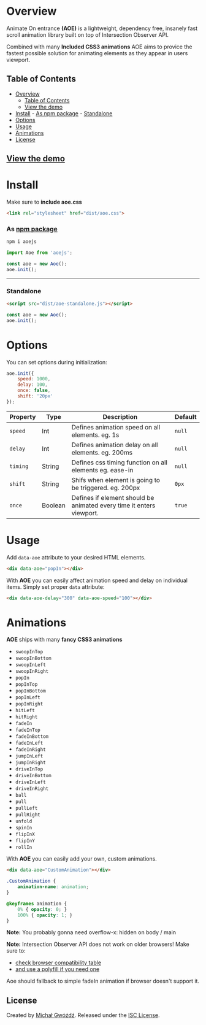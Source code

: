 # Overview
Animate On entrance **(AOE)** is a lightweight, dependency free, insanely fast scroll animation library built on top of Intersection Observer API.

Combined with many **Included CSS3 animations** AOE aims to provice the fastest possible solution for animating elements as they appear in users viewport.

## Table of Contents
- [Overview](#overview)
	- [Table of Contents](#table-of-contents)
	- [View the demo](#view-the-demo)
- [Install](#install)
		- [As npm package](#as-npm-package)
		- [Standalone](#standalone)
- [Options](#options)
- [Usage](#usage)
- [Animations](#animations)
- [License](#license)

## [View the demo](https://thesigner.pl/aoe)

# Install

Make sure to **include aoe.css**
```html
<link rel="stylesheet" href="dist/aoe.css">
```

### As [npm package](https://www.npmjs.com/package/aoejs)

```bash
npm i aoejs
```

```js
import Aoe from 'aoejs';

const aoe = new Aoe();
aoe.init();
```

---
### Standalone
```html
<script src="dist/aoe-standalone.js"></script>
```

```js
const aoe = new Aoe();
aoe.init();
```

# Options

You can set options during initialization:

```js
aoe.init({
    speed: 1000,
    delay: 100,
	once: false,
	shift: '20px'
});
```

| Property | Type | Description | Default  |
|---------------------------|-------------|---------------|---------|
| `speed` | Int | Defines animation speed on all elements. eg. 1s | `null` |
| `delay` | Int | Defines animation delay on all elements. eg. 200ms | `null` |
| `timing` | String | Defines css timing function on all elements eg. ease-in | `null` |
| `shift` | String | Shifs when element is going to be triggered. eg. 200px | `0px` |
| `once` | Boolean | Defines if element should be animated every time it enters viewport. | `true` |

# Usage
Add `data-aoe` attribute to your desired HTML elements.
```html
<div data-aoe="popIn"></div>
```
With **AOE** you can easily affect animation speed and delay on individual items.
Simply set proper `data` attribute:
```html
<div data-aoe-delay="300" data-aoe-speed="100"></div>
```

# Animations
**AOE** ships with many **fancy CSS3 animations**
- `swoopInTop`
- `swoopInBottom`
- `swoopInLeft`
- `swoopInRight`
- `popIn`
- `popInTop`
- `popInBottom`
- `popInLeft`
- `popInRight`
- `hitLeft`
- `hitRight`
- `fadeIn`
- `fadeInTop`
- `fadeInBottom`
- `fadeInLeft`
- `fadeInRight`
- `jumpInLeft`
- `jumpInRight`
- `driveInTop`
- `driveInBottom`
- `driveInLeft`
- `driveInRight`
- `ball`
- `pull`
- `pullLeft`
- `pullRight`
- `unfold`
- `spinIn`
- `flipInX`
- `flipInY`
- `rollIn`

With **AOE** you can easily add your own, custom animations.
```html
<div data-aoe="CustomAnimation"></div>
```

```css
.CustomAnimation {
    animation-name: animation;
}

@keyframes animation {
    0% { opacity: 0; }
    100% { opacity: 1; }
}
```
**Note:** You probably gonna need overflow-x: hidden on body / main

**Note:** Intersection Observer API does not work on older browsers! Make sure to:
- [check browser compatibility table](https://developer.mozilla.org/en-US/docs/Web/API/Intersection_Observer_API#Browser_compatibility)
- [and use a polyfill if you need one](https://github.com/w3c/IntersectionObserver/tree/master/polyfill)

Aoe should fallback to simple fadeIn animation if browser doesn't support it.

## License
Created by [Michał Gwóźdź](https://github.com/thesign3r). Released under the [ISC License](https://github.com/thesign3r/aoe/blob/master/LICENSE).
